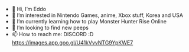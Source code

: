 - 👋 Hi, I’m Eddo
- 👀 I’m interested in Nintendo Games, anime, Xbox stuff, Korea and USA
- 🌱 I’m currently learning how to play Monster Hunter Rise Online
- 💞️ I’m looking to find new peeps
- 📫 How to reach me: DISCORD :D 
https://images.app.goo.gl/U41kVvvNTG9YpKWE7
<!---
'Tis is a ✨ special ✨ repository because its `README.md` (this file) appears on your GitHub profile.
You can click the Preview link to take a look at your changes.
--->
